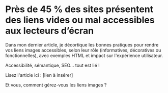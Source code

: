 # Près de 45 % des sites présentent des liens vides ou mal accessibles aux lecteurs d’écran

Dans mon dernier article, je décortique les bonnes pratiques pour rendre vos liens images accessibles, selon leur rôle (informatives, décoratives ou fonctionnelles), avec exemples HTML et impact sur l'expérience utilisateur.

Accessibilité, sémantique, SEO… tout est lié !

Lisez l'article ici : [lien à insérer]

Et vous, comment gérez-vous les liens images ?
